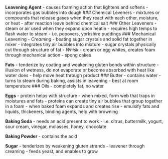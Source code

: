 **Leavening Agent**
    - causes foaming action that lightens and softens
    - incorporates gas bubbles into dough
    ### Chemical Leveners
        - mixtures or compounds that release gases when they react with each other, moisture, or heat
        - after reaction leave behind chemical salt
    ### Other Leaveners
        - steam or air used when they expand upon heatin
        - requires high temps to flash water to steam
        - i.e. popovers, yorkshire puddings
    ### Mechanical Leavening
        - *Creaming* - beating sugar crystals and solid fat together in mixer
            - integrates tiny air bubbles into mixture
                - sugar crystals physically cut through structure of fat
        - *Whisk* - cream or egg whites, creates foam through mechanical action
            - spong cakes


**Fats**
    - tenderize by coating and weakening gluten bonds within structure
    - illusion of wetness, do not evaporate or become absorbed with heat like water does
    - help move heat through product
    ### Butter
        - contains water
            - turns to steam during baking, assists in leavening
        - best at room temperature
    ### Oils
        - completely fat, no water

**Eggs**
    - protein helps with structure
    - when mixed, form web that traps in moistures and fats
    - proteins can create tiny air bubbles that group together in a foam
        - when baked foam expands and creates rise
    - emulsify fats and liquids, thickeners, binding agents, help with browning

**Baking Soda**
    - needs an acid present to work
        - i.e. citrus, buttermilk, yogurt, sour cream, vinegar, molasses, honey, chocolate


**Baking Powder**
    -  contains the acid

**Sugar**
    - tenderizes by weakening gluten strands
    - leavener through creaming
    - feeds yeast, and enables to grow
